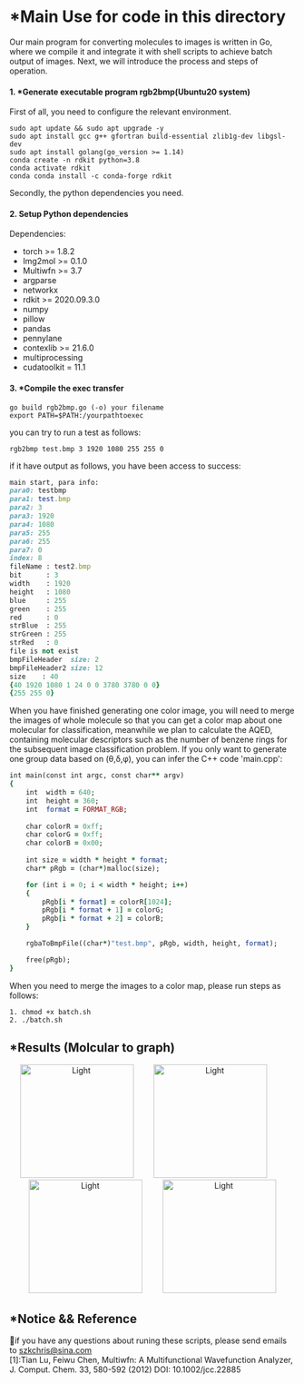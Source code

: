 # *Main Use for code in this directory
Our main program for converting molecules to images is written in Go, where we compile it and integrate it with shell scripts to achieve batch output of images. Next, we will introduce the process and steps of operation.  

#### 1. *Generate executable program rgb2bmp(Ubuntu20 system)  
First of all, you need to configure the relevant environment.  
```
sudo apt update && sudo apt upgrade -y
sudo apt install gcc g++ gfortran build-essential zlib1g-dev libgsl-dev
sudo apt install golang(go_version >= 1.14)
conda create -n rdkit python=3.8
conda activate rdkit 
conda conda install -c conda-forge rdkit
```
Secondly, the python dependencies you need.  
#### 2. Setup Python dependencies 

Dependencies:
- torch >= 1.8.2
- Img2mol >= 0.1.0
- Multiwfn >= 3.7
- argparse
- networkx
- rdkit >= 2020.09.3.0
- numpy 
- pillow 
- pandas
- pennylane 
- contexlib >= 21.6.0
- multiprocessing
- cudatoolkit = 11.1

#### 3. *Compile the exec transfer
```
go build rgb2bmp.go (-o) your filename
export PATH=$PATH:/yourpathtoexec
```
you can try to run a test as follows:
```
rgb2bmp test.bmp 3 1920 1080 255 255 0
```
if it have output as follows, you have been access to success:
```ruby
main start, para info:
para0: testbmp
para1: test.bmp
para2: 3
para3: 1920
para4: 1080
para5: 255
para6: 255
para7: 0
index: 8
fileName : test2.bmp
bit      : 3
width    : 1920
height   : 1080
blue     : 255
green    : 255
red      : 0
strBlue  : 255
strGreen : 255
strRed   : 0
file is not exist
bmpFileHeader  size: 2
bmpFileHeader2 size: 12
size    : 40
{40 1920 1080 1 24 0 0 3780 3780 0 0}
{255 255 0}
```
When you have finished generating one color image, you will need to merge the images of whole molecule so that you can get a color map about one molecular for classification, meanwhile we plan to calculate the AQED, containing molecular descriptors such as the number of benzene rings for the subsequent image classification problem. If you only want to generate one group data based on (θ,δ,φ), you can infer the C++ code 'main.cpp':  
```ruby
int main(const int argc, const char** argv)
{
    int  width = 640;
    int  height = 360;
    int  format = FORMAT_RGB;
    
    char colorR = 0xff;
    char colorG = 0xff;
    char colorB = 0x00;
    
    int size = width * height * format;
    char* pRgb = (char*)malloc(size);

    for (int i = 0; i < width * height; i++)
    {
        pRgb[i * format] = colorR[1024];
        pRgb[i * format + 1] = colorG;
        pRgb[i * format + 2] = colorB;
    }

    rgbaToBmpFile((char*)"test.bmp", pRgb, width, height, format);

    free(pRgb);
}
```
When you need to merge the images to a color map, please run steps as follows:
```
1. chmod +x batch.sh
2. ./batch.sh
```

## *Results (Molcular to graph) 
<p align="center">
  <img alt="Light" src="https://github.com/CondaPereira/MolEV/blob/main/MolGraph/img/test_1.bmp" width="200">
&nbsp; &nbsp; &nbsp; &nbsp;
  <img alt="Light" src="https://github.com/CondaPereira/MolEV/blob/main/MolGraph/img/test_2.bmp" width="200">
&nbsp; &nbsp; &nbsp; &nbsp;
  <img alt="Light" src="https://github.com/CondaPereira/MolEV/blob/main/MolGraph/img/test_3.bmp" width="200">
&nbsp; &nbsp; &nbsp; &nbsp;
  <img alt="Light" src="https://github.com/CondaPereira/MolEV/blob/main/MolGraph/img/test_4.bmp" width="200">
</p>

## *Notice && Reference
📩if you have any questions about runing these scripts, please send emails to szkchris@sina.com  
[1]:Tian Lu, Feiwu Chen, Multiwfn: A Multifunctional Wavefunction Analyzer, J. Comput. Chem. 33, 580-592 (2012) DOI: 10.1002/jcc.22885
